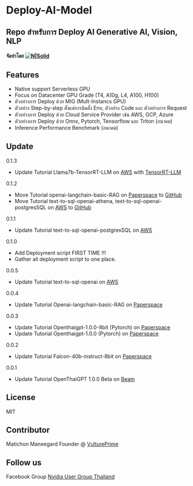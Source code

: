 # Deploy-AI-Model
## Repo สำหรับการ Deploy AI Generative AI, Vision, NLP
#### จัดทำโดย [![N|Solid](https://vultureprime-research-center.s3.ap-southeast-1.amazonaws.com/vulturePrimeLogo.png)](https://vultureprime.com)

## Features
- Native support Serverless GPU 
- Focus on Datacenter GPU Grade (T4, A10g, L4, A100, H100)
- ตัวอย่างการ Deploy ด้วย MIG (Mult-Instancs GPU)
- ตัวอย่าง Step-by-step ตั้งแต่การติดตั้ง Env, ตัวอย่าง Code และ ตัวอย่างการ Request
- ตัวอย่างการ Deploy ด้วย Cloud Service Provider เช่น AWS, GCP, Azure
- ตัวอย่างการ Deploy ด้วย Onnx, Pytorch, Tensorflow และ Triton (อนาคต)
- Inference Performance Benchmark (อนาคต)

## Update 
0.1.3
- Update Tutorial Llama7b-TensorRT-LLM on [AWS](https://aws.amazon.com/) with [TensorRT-LLM](https://github.com/NVIDIA/TensorRT-LLM/tree/release/0.5.0)

0.1.2
- Move Tutorial openai-langchain-basic-RAG on [Paperspace](https://paperspace.com/) to [GitHub](https://github.com/vultureprime/ai-web-backend)
- Move Tutorial text-to-sql-openai-athena, text-to-sql-openai-postgresSQL on [AWS](https://aws.amazon.com/) to [GitHub](https://github.com/vultureprime/ai-web-backend)

0.1.1
- Update Tutorial text-to-sql-openai-postgresSQL on [AWS](https://aws.amazon.com/)

0.1.0
- Add Deployment script FIRST TIME !!!
- Gather all deployment script to one place.

0.0.5
- Update Tutorial text-to-sql-openai on [AWS](https://aws.amazon.com)

0.0.4
- Update Tutorial Openai-langchain-basic-RAG on [Paperspace](https://paperspace.com/)

0.0.3
- Update Tutorial Openthaigpt-1.0.0-8bit (Pytorch) on [Paperspace](https://paperspace.com/)
- Update Tutorial Openthaigpt-1.0.0 (Pytorch) on [Paperspace](https://paperspace.com/)

0.0.2
- Update Tutorial Falcon-40b-instruct-8bit on [Paperspace](https://paperspace.com/)

0.0.1
- Update Tutorial OpenThaiGPT 1.0.0 Beta on [Beam](https://beam.cloud)

## License
MIT

## Contributor 
Matichon Maneegard Founder @ [VulturePrime](https://vultureprime.com) 

## Follow us 
Facebook Group [Nvidia User Group Thailand](https://www.facebook.com/groups/nvidiausergroupthailand)